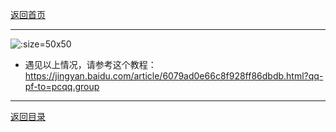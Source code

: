 [返回首页](./Home.md)
***

![](./Cache_44b12e398d53c451..jpg ':size=50x50')


- 遇见以上情况，请参考这个教程：https://jingyan.baidu.com/article/6079ad0e66c8f928ff86dbdb.html?qq-pf-to=pcqq.group


***
[返回目录](./常见问题指南.md)

